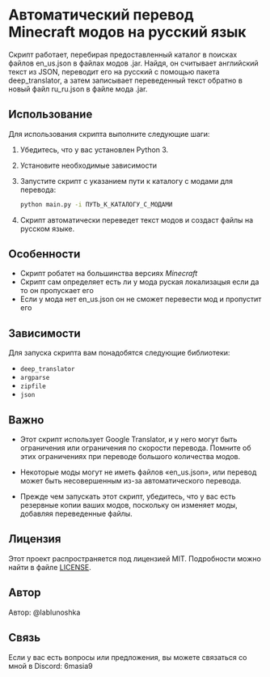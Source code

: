 
# Автоматический перевод Minecraft модов на русский язык

Скрипт работает, перебирая предоставленный каталог в поисках файлов en_us.json в файлах модов .jar. Найдя, он считывает английский текст из JSON, переводит его на русский с помощью пакета deep_translator, а затем записывает переведенный текст обратно в новый файл ru_ru.json в файле мода .jar.

## Использование

Для использования скрипта выполните следующие шаги:

1. Убедитесь, что у вас установлен Python 3.
2. Установите необходимые зависимости
3. Запустите скрипт с указанием пути к каталогу с модами для перевода:

   ```bash
   python main.py -i ПУТЬ_К_КАТАЛОГУ_С_МОДАМИ
   ```

4. Скрипт автоматически переведет текст модов и создаст файлы на русском языке.

## Особенности

- Скрипт робатет на большинства версияx *Minecraft*
- Скрипт сам определяет есть ли у мода руская локализацыя если да то он пропускает его
- Если у мода нет  en_us.json он не сможет перевести мод и пропустит его

## Зависимости

Для запуска скрипта вам понадобятся следующие библиотеки:

- `deep_translator`
- `argparse`
- `zipfile`
- `json`

## Важно
- Этот скрипт использует Google Translator, и у него могут быть ограничения или ограничения по скорости перевода. Помните об этих ограничениях при переводе большого количества модов.

- Некоторые моды могут не иметь файлов «en_us.json», или перевод может быть несовершенным из-за автоматического перевода.

- Прежде чем запускать этот скрипт, убедитесь, что у вас есть резервные копии ваших модов, поскольку он изменяет моды, добавляя переведенные файлы.

## Лицензия

Этот проект распространяется под лицензией MIT. Подробности можно найти в файле [LICENSE](LICENSE).

## Автор

Автор: @Iablunoshka

## Связь

Если у вас есть вопросы или предложения, вы можете связаться со мной в Discord: 6masia9
